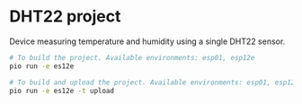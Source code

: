 # DHT22 project
Device measuring temperature and humidity using a single DHT22 sensor. 


```sh
# To build the project. Available environments: esp01, esp12e
pio run -e es12e
```

```sh
# To build and upload the project. Available environments: esp01, esp12e
pio run -e es12e -t upload
```
